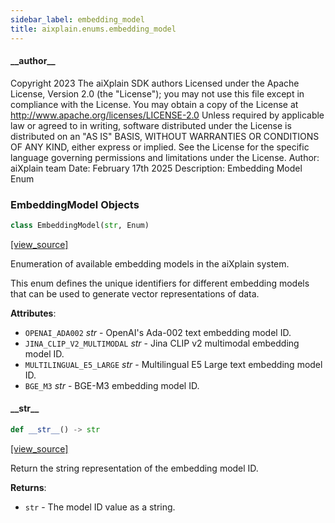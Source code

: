 ```yaml
---
sidebar_label: embedding_model
title: aixplain.enums.embedding_model
---
```


#### \_\_author\_\_

Copyright 2023 The aiXplain SDK authors
Licensed under the Apache License, Version 2.0 (the &quot;License&quot;);
you may not use this file except in compliance with the License.
You may obtain a copy of the License at
     http://www.apache.org/licenses/LICENSE-2.0
Unless required by applicable law or agreed to in writing, software
distributed under the License is distributed on an &quot;AS IS&quot; BASIS,
WITHOUT WARRANTIES OR CONDITIONS OF ANY KIND, either express or implied.
See the License for the specific language governing permissions and
limitations under the License.
Author: aiXplain team
Date: February 17th 2025
Description:
    Embedding Model Enum

### EmbeddingModel Objects

```python
class EmbeddingModel(str, Enum)
```

[[view_source]](https://github.com/aixplain/aiXplain/blob/main/aixplain/enums/embedding_model.py#L23)

Enumeration of available embedding models in the aiXplain system.

This enum defines the unique identifiers for different embedding models that can
be used to generate vector representations of data.

**Attributes**:

- `OPENAI_ADA002` _str_ - OpenAI&#x27;s Ada-002 text embedding model ID.
- `JINA_CLIP_V2_MULTIMODAL` _str_ - Jina CLIP v2 multimodal embedding model ID.
- `MULTILINGUAL_E5_LARGE` _str_ - Multilingual E5 Large text embedding model ID.
- `BGE_M3` _str_ - BGE-M3 embedding model ID.

#### \_\_str\_\_

```python
def __str__() -> str
```

[[view_source]](https://github.com/aixplain/aiXplain/blob/main/aixplain/enums/embedding_model.py#L40)

Return the string representation of the embedding model ID.

**Returns**:

- `str` - The model ID value as a string.

